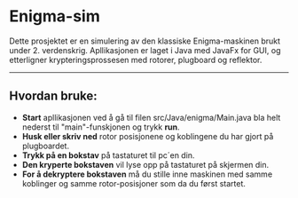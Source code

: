 # Enigma-sim
Dette prosjektet er en simulering av den klassiske Enigma-maskinen brukt under 2. verdenskrig. 
Apllikasjonen er laget i Java med JavaFx for  GUI, og etterligner krypteringsprossesen med rotorer, plugboard og reflektor.

---------------------------------------------------------------------------------------------------------------------------------

## Hvordan bruke:
- **Start** apllikasjonen ved å gå til filen src/Java/enigma/Main.java bla helt nederst til "main"-funskjonen og trykk **run**.
- **Husk eller skriv ned** rotor posisjonene og koblingene du har gjort på plugboardet.
- **Trykk på en bokstav** på tastaturet til pc´en din.
- **Den kryperte bokstaven** vil lyse opp på tastaturet på skjermen din.
- **For å dekryptere bokstaven** må du stille inne maskinen med samme koblinger og samme rotor-posisjoner som da du først startet. 



